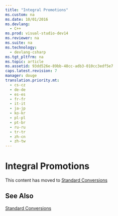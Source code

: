 ```yaml
---
title: "Integral Promotions"
ms.custom: na
ms.date: 10/01/2016
ms.devlang: 
  - C++
ms.prod: visual-studio-dev14
ms.reviewer: na
ms.suite: na
ms.technology: 
  - devlang-csharp
ms.tgt_pltfrm: na
ms.topic: article
ms.assetid: 93dd526e-89bb-48cc-adb3-010cc3edf5e7
caps.latest.revision: 7
manager: douge
translation.priority.mt: 
  - cs-cz
  - de-de
  - es-es
  - fr-fr
  - it-it
  - ja-jp
  - ko-kr
  - pl-pl
  - pt-br
  - ru-ru
  - tr-tr
  - zh-cn
  - zh-tw
---
```

# Integral Promotions
This content has moved to [Standard Conversions](../Topic/Standard%20Conversions.md)  
  
## See Also  
 [Standard Conversions](../Topic/Standard%20Conversions.md)